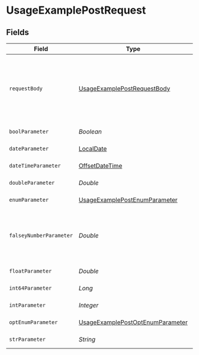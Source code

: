 # UsageExamplePostRequest


## Fields

| Field                                                                                           | Type                                                                                            | Required                                                                                        | Description                                                                                     | Example                                                                                         |
| ----------------------------------------------------------------------------------------------- | ----------------------------------------------------------------------------------------------- | ----------------------------------------------------------------------------------------------- | ----------------------------------------------------------------------------------------------- | ----------------------------------------------------------------------------------------------- |
| `requestBody`                                                                                   | [UsageExamplePostRequestBody](../../models/operations/UsageExamplePostRequestBody.md)           | :heavy_minus_sign:                                                                              | A request body that contains fields with different formats for testing example generation       |                                                                                                 |
| `boolParameter`                                                                                 | *Boolean*                                                                                       | :heavy_check_mark:                                                                              | A boolean parameter                                                                             | false                                                                                           |
| `dateParameter`                                                                                 | [LocalDate](https://docs.oracle.com/javase/8/docs/api/java/time/LocalDate.html)                 | :heavy_check_mark:                                                                              | A date parameter                                                                                | 2020-01-01                                                                                      |
| `dateTimeParameter`                                                                             | [OffsetDateTime](https://docs.oracle.com/javase/8/docs/api/java/time/OffsetDateTime.html)       | :heavy_check_mark:                                                                              | A date time parameter                                                                           | 2020-01-01T00:00:00Z                                                                            |
| `doubleParameter`                                                                               | *Double*                                                                                        | :heavy_check_mark:                                                                              | A double parameter                                                                              | 2.2222222                                                                                       |
| `enumParameter`                                                                                 | [UsageExamplePostEnumParameter](../../models/operations/UsageExamplePostEnumParameter.md)       | :heavy_check_mark:                                                                              | An enum parameter                                                                               | value3                                                                                          |
| `falseyNumberParameter`                                                                         | *Double*                                                                                        | :heavy_check_mark:                                                                              | A number parameter that contains a falsey example value                                         | 0                                                                                               |
| `floatParameter`                                                                                | *Double*                                                                                        | :heavy_check_mark:                                                                              | A float parameter                                                                               | 1.1                                                                                             |
| `int64Parameter`                                                                                | *Long*                                                                                          | :heavy_check_mark:                                                                              | An int64 parameter                                                                              | 111111                                                                                          |
| `intParameter`                                                                                  | *Integer*                                                                                       | :heavy_check_mark:                                                                              | An integer parameter                                                                            | 1                                                                                               |
| `optEnumParameter`                                                                              | [UsageExamplePostOptEnumParameter](../../models/operations/UsageExamplePostOptEnumParameter.md) | :heavy_minus_sign:                                                                              | An enum parameter                                                                               | value3                                                                                          |
| `strParameter`                                                                                  | *String*                                                                                        | :heavy_check_mark:                                                                              | A string parameter                                                                              | example 1                                                                                       |